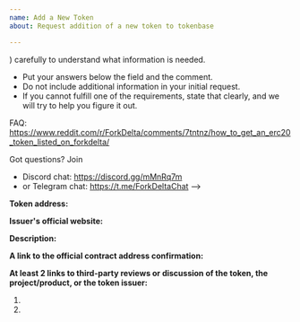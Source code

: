 ```yaml
---
name: Add a New Token
about: Request addition of a new token to tokenbase

---
```


<!-- 
This is a request to add a new token to tokenbase.

PLEASE READ THE FOLLOWING CAREFULLY:
* FOLLOW the template below to request token addition.
* READ the comments (in <!-- _comment text_ -->) carefully to understand what information is needed.
* Put your answers below the field and the comment.
* Do not include additional information in your initial request.
* If you cannot fulfill one of the requirements, state that clearly, and we will try to help you figure it out.

FAQ: https://www.reddit.com/r/ForkDelta/comments/7tntnz/how_to_get_an_erc20_token_listed_on_forkdelta/

Got questions? Join 
* Discord chat: https://discord.gg/mMnRq7m 
* or Telegram chat: https://t.me/ForkDeltaChat
-->

**Token address:**


**Issuer's official website:**


**Description:** <!-- 1-3 sentences for the token's description: at least one on the token issuer (eg., the product they are building) and one on token's purpose. -->


**A link to the official contract address confirmation:** <!-- Contract address confirmation MUST be linked from the official website and MUST be visible publicly. If the confirmation is not visible immediately, include an explanation of how to find it. -->


**At least 2 links to third-party reviews or discussion of the token, the project/product, or the token issuer:**
<!--
Links should be of at least two distinct kinds, including, but is not limited to: articles in the media, independent blog posts, ICO reviews, third party reporting on established company partnerships, YouTube videos, extensive comments from highly ranked users in BitcoinTalk.
Note:
* We are looking for substance in reviews. 
* ICO aggregator pages are NOT an acceptable source. Reviews like "Interesting project, good luck", "to the moon" are NOT acceptable.
* Project's social media channels (Reddit, Twitter, Facebook, Telegram and others) are not acceptable.
-->
1. 
2.
